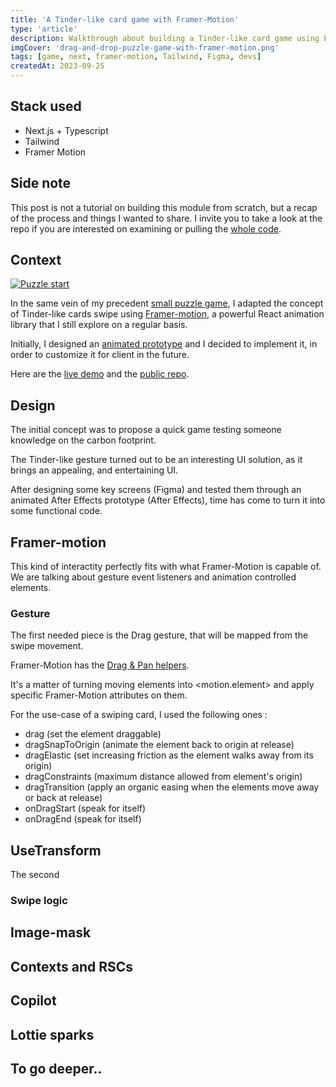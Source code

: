 ```yaml
---
title: 'A Tinder-like card game with Framer-Motion'
type: 'article'
description: Walkthrough about building a Tinder-like card game using Framer-motion.
imgCover: 'drag-and-drop-puzzle-game-with-framer-motion.png'
tags: [game, next, framer-motion, Tailwind, Figma, devs]
createdAt: 2023-09-25
---
```


## Stack used

- Next.js + Typescript
- Tailwind
- Framer Motion

## Side note

This post is not a tutorial on building this module from scratch, but a recap of the process and things I wanted to share. I invite you to take a look at the repo if you are interested on examining or pulling the [whole code](https://github.com/lansolo99/tinder-card-game-with-framer-motion).

## Context

<a href="https://drag-and-drop-puzzle-with-framer-motion.vercel.app/" target="_blank">
<img src="https://res.cloudinary.com/lansolo99/image/upload/v1641307358/lansolo.dev/posts/drag-and-drop-puzzle-game-with-framer-motion_puzzle_start.png" alt="Puzzle start">
</a>

In the same vein of my precedent [small puzzle game](/posts/drag-and-drop-puzzle-game), I adapted the concept of Tinder-like cards swipe using [Framer-motion](https://www.framer.com/motion/), a powerful React animation library that I still explore on a regular basis.

Initially, I designed an [animated prototype](https://dribbble.com/shots/22512145-Tinder-inspired-eco-quiz) and I decided to implement it, in order to customize it for client in the future.

Here are the [live demo](https://tinder-card-game-with-framer-motion.vercel.app/) and the [public repo](https://github.com/lansolo99/tinder-card-game-with-framer-motion).

## Design

The initial concept was to propose a quick game testing someone knowledge on the carbon footprint.

The Tinder-like gesture turned out to be an interesting UI solution, as it brings an appealing, and entertaining UI.

After designing some key screens (Figma) and tested them through an animated After Effects prototype (After Effects), time has come to turn it into some functional code.

## Framer-motion

This kind of interactity perfectly fits with what Framer-Motion is capable of. We are talking about gesture event listeners and animation controlled elements.

### Gesture

The first needed piece is the Drag gesture, that will be mapped from the swipe movement.

Framer-Motion has the [Drag & Pan helpers](https://www.framer.com/motion/gestures/#drag).

It's a matter of turning moving elements into <motion.element> and apply specific Framer-Motion attributes on them.

For the use-case of a swiping card, I used the following ones :

- drag (set the element draggable)
- dragSnapToOrigin (animate the element back to origin at release)
- dragElastic (set increasing friction as the element walks away from its origin)
- dragConstraints (maximum distance allowed from element's origin)
- dragTransition (apply an organic easing when the elements move away or back at release)
- onDragStart (speak for itself)
- onDragEnd (speak for itself)

## UseTransform

The second

### Swipe logic

## Image-mask

## Contexts and RSCs

## Copilot

## Lottie sparks

## To go deeper..
